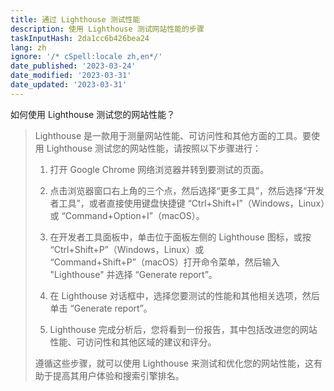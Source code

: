 ```yaml
---
title: 通过 Lighthouse 测试性能
description: 使用 Lighthouse 测试网站性能的步骤
taskInputHash: 2da1cc6b426bea24
lang: zh
ignore: '/* cSpell:locale zh,en*/'
date_published: '2023-03-24'
date_modified: '2023-03-31'
date_updated: '2023-03-31'
---
```

如何使用 Lighthouse 测试您的网站性能？

> Lighthouse 是一款用于测量网站性能、可访问性和其他方面的工具。要使用 Lighthouse 测试您的网站性能，请按照以下步骤进行：
> 
> 1. 打开 Google Chrome 网络浏览器并转到要测试的页面。
> 
> 2. 点击浏览器窗口右上角的三个点，然后选择“更多工具”，然后选择“开发者工具”，或者直接使用键盘快捷键 “Ctrl+Shift+I”（Windows，Linux）或 “Command+Option+I”（macOS）。
> 
> 3. 在开发者工具面板中，单击位于面板左侧的 Lighthouse 图标，或按 “Ctrl+Shift+P”（Windows，Linux）或 “Command+Shift+P”（macOS）打开命令菜单，然后输入 "Lighthouse" 并选择 “Generate report”。
> 
> 4. 在 Lighthouse 对话框中，选择您要测试的性能和其他相关选项，然后单击 “Generate report”。
> 
> 5. Lighthouse 完成分析后，您将看到一份报告，其中包括改进您的网站性能、可访问性和其他区域的建议和评分。
> 
> 遵循这些步骤，就可以使用 Lighthouse 来测试和优化您的网站性能，这有助于提高其用户体验和搜索引擎排名。
